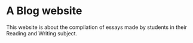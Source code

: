 # A Blog website
This website is about the compilation of essays made by students in their Reading and Writing subject.

